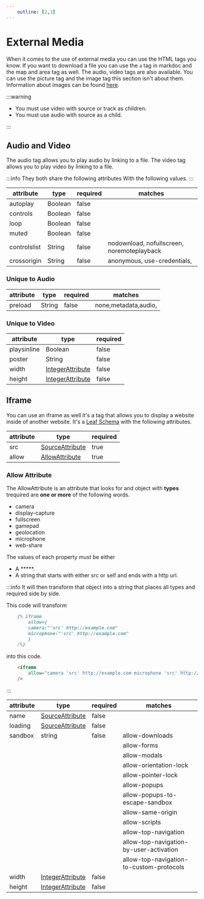 ```yaml
---
    outline: [2,3]
---
```


[SourceAttribute]: /attributes/custom#sourceattribute

[IntegerAttribute]: /attributes/custom#integerattribute

# External Media

When it comes to the use of external media you can use the HTML tags you know.
If you want to download a file you can use the `a` tag in markdoc
and the map and area tag as well. The audio, video tags are also available.
You can use the picture tag and the image tag this section isn't about them.
Information about images can be found [here](/schemas/images).

:::warning

- You must use video with source or track as children.
- You must use  audio with source as a child.

:::

## Audio and Video

The audio tag allows you to play audio by linking to a file.
The video tag allows you to play video by linking to a file.

:::info
They both share the following attributes With the following values.
:::

| attribute    | type    | required | matches                                    |
| ------------ | ------- | -------- | ------------------------------------------ |
| autoplay     | Boolean | false    |                                            |
| controls     | Boolean | false    |                                            |
| loop         | Boolean | false    |                                            |
| muted        | Boolean | false    |                                            |
| controlslist | String  | false    | nodownload, nofullscreen, noremoteplayback |
| crossorigin  | String  | false    | anonymous, use-credentials,                |

### Unique to Audio

| attribute | type   | required | matches              |
| --------- | ------ | -------- | -------------------- |
| preload   | String | false    | none,metadata,audio, |

### Unique to Video

| attribute   | type                                 | required |
| ----------- | ------------------------------------ | -------- |
| playsinline | Boolean                              | false    |
| poster      | String                               | false    |
| width       | [IntegerAttribute][IntegerAttribute] | false    |
| height      | [IntegerAttribute][IntegerAttribute] | false    |

## Iframe

You can use an iframe as well it's a tag that allows you to display a website inside of another website.
 It's a [Leaf Schema](/attributes/index#leaf-schema) with the following attributes.

| attribute | type                               | required |
| --------- | ---------------------------------- | -------- |
| src       | [SourceAttribute][SourceAttribute] | true     |
| allow     | [AllowAttribute](#allow-attribute) | true     |

### Allow Attribute

The AllowAttribute is an attribute that looks for and object with
**types** trequired are **one or more** of the following words.

- camera
- display-capture
- fullscreen
- gamepad
- geolocation
- microphone
- web-share

The values of each property must be either

- A *****.
- A string that starts with either src or self and ends with a http url.

:::info It will then transform that object into a string that places all types and required side by side.

This code will transform

```md
    {% iframe 
        allow={
        camera:"'src' http://example.com"
        microphone:"'src' http://example.com"
        } 
    /%}
```

into this code.

```html
    <iframe 
        allow="camera 'src' http://example.com microphone 'src' http://example.com"
    />
```

:::

| attribute | type                                 | required | matches                                  |
| --------- | ------------------------------------ | -------- | ---------------------------------------- |
| name      | [SourceAttribute][SourceAttribute]   | false    |                                          |
| loading   | [SourceAttribute][SourceAttribute]   | false    |                                          |
| sandbox   | string                               | false    | allow-downloads                          |
|           |                                      |          | allow-forms                              |
|           |                                      |          | allow-modals                             |
|           |                                      |          | allow-orientation-lock                   |
|           |                                      |          | allow-pointer-lock                       |
|           |                                      |          | allow-popups                             |
|           |                                      |          | allow-popups-to-escape-sandbox           |
|           |                                      |          | allow-same-origin                        |
|           |                                      |          | allow-scripts                            |
|           |                                      |          | allow-top-navigation                     |
|           |                                      |          | allow-top-navigation-by-user-activation  |
|           |                                      |          | allow-top-navigation-to-custom-protocols |
| width     | [IntegerAttribute][IntegerAttribute] | false    |                                          |
| height    | [IntegerAttribute][IntegerAttribute] | false    |                                          |
